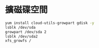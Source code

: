 # 擴磁碟空間
```bash
yum install cloud-utils-growpart gdisk -y
lsblk /dev/sda
growpart /dev/sda 2
lsblk /dev/sda2
xfs_growfs /
```
